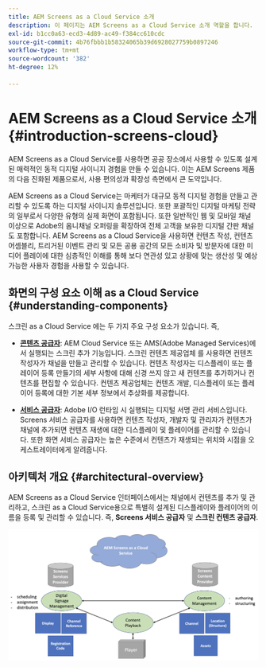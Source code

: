 ```yaml
---
title: AEM Screens as a Cloud Service 소개
description: 이 페이지는 AEM Screens as a Cloud Service 소개 역할을 합니다.
exl-id: b1cc0a63-ecd3-4d89-ac49-f384cc610cdc
source-git-commit: 4b76fbbb1b58324065b39d6928027759b0897246
workflow-type: tm+mt
source-wordcount: '382'
ht-degree: 12%

---
```


# AEM Screens as a Cloud Service 소개 {#introduction-screens-cloud}

AEM Screens as a Cloud Service를 사용하면 공공 장소에서 사용할 수 있도록 설계된 매력적인 동적 디지털 사이니지 경험을 만들 수 있습니다. 이는 AEM Screens 제품의 다음 진화된 제품으로서, 사용 편의성과 확장성 측면에서 큰 도약입니다.

AEM Screens as a Cloud Service는 마케터가 대규모 동적 디지털 경험을 만들고 관리할 수 있도록 하는 디지털 사이니지 솔루션입니다. 또한 포괄적인 디지털 마케팅 전략의 일부로서 다양한 유형의 실제 화면이 포함됩니다. 또한 일반적인 웹 및 모바일 채널 이상으로 Adobe의 옴니채널 오퍼링을 확장하여 전체 고객을 보유한 디지털 간판 채널도 포함합니다. AEM Screens as a Cloud Service을 사용하면 컨텐츠 작성, 컨텐츠 어셈블리, 트리거된 이벤트 관리 및 모든 공용 공간의 모든 소비자 및 방문자에 대한 미디어 플레이에 대한 심층적인 이해를 통해 보다 연관성 있고 상황에 맞는 생산성 및 예상 가능한 사용자 경험을 사용할 수 있습니다.

## 화면의 구성 요소 이해 as a Cloud Service {#understanding-components}

스크린 as a Cloud Service 에는 두 가지 주요 구성 요소가 있습니다. 즉,

* **[콘텐츠 공급자](https://experienceleague.adobe.com/docs/experience-manager-cloud-service/screens-as-cloud-service/configure-screens-cloud/using-screens-content-provider.html?lang=en)**: AEM Cloud Service 또는 AMS(Adobe Managed Services)에서 실행되는 스크린 추가 기능입니다. 스크린 컨텐츠 제공업체 를 사용하면 컨텐츠 작성자가 채널을 만들고 관리할 수 있습니다. 컨텐츠 작성자는 디스플레이 또는 플레이어 등록 만들기의 세부 사항에 대해 신경 쓰지 않고 새 컨텐츠를 추가하거나 컨텐츠를 편집할 수 있습니다. 컨텐츠 제공업체는 컨텐츠 개발, 디스플레이 또는 플레이어 등록에 대한 기본 세부 정보에서 추상화를 제공합니다.

* **[서비스 공급자](https://experienceleague.adobe.com/docs/experience-manager-cloud-service/screens-as-cloud-service/configure-screens-cloud/navigating-to-screens-services-provider.html?lang=en)**: Adobe I/O 런타임 시 실행되는 디지털 서명 관리 서비스입니다. Screens 서비스 공급자를 사용하면 컨텐츠 작성자, 개발자 및 관리자가 컨텐츠가 채널에 추가되면 컨텐츠 재생에 대한 디스플레이 및 플레이어를 관리할 수 있습니다. 또한 화면 서비스 공급자는 높은 수준에서 컨텐츠가 재생되는 위치와 시점을 오케스트레이터에게 알려줍니다.


## 아키텍처 개요 {#architectural-overview}

AEM Screens as a Cloud Service 인터페이스에서는 채널에서 컨텐츠를 추가 및 관리하고, 스크린 as a Cloud Service용으로 특별히 설계된 디스플레이와 플레이어의 이름을 등록 및 관리할 수 있습니다. 즉, **Screens 서비스 공급자** 및 **스크린 컨텐츠 공급자**.

![이미지](/help/screens-cloud/assets/architecture-screenscloud.png)
